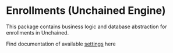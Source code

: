 # Enrollments (Unchained Engine)

This package contains business logic and database abstraction for enrollments in Unchained.

Find documentation of available [settings](https://docs.unchained.shop/config/enrollments/) here
